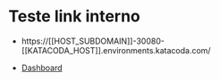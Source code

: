 
# Teste link interno

- https://[[HOST_SUBDOMAIN]]-30080-[[KATACODA_HOST]].environments.katacoda.com/

- [Dashboard](https://[[HOST_SUBDOMAIN]]-30000-[[KATACODA_HOST]].environments.katacoda.com/)